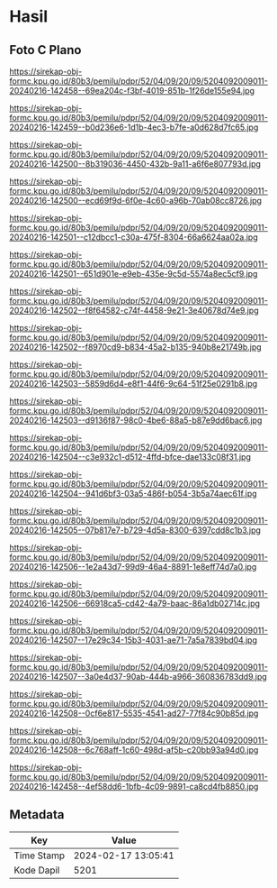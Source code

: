 # Hasil

## Foto C Plano

https://sirekap-obj-formc.kpu.go.id/80b3/pemilu/pdpr/52/04/09/20/09/5204092009011-20240216-142458--69ea204c-f3bf-4019-851b-1f26de155e94.jpg

https://sirekap-obj-formc.kpu.go.id/80b3/pemilu/pdpr/52/04/09/20/09/5204092009011-20240216-142459--b0d236e6-1d1b-4ec3-b7fe-a0d628d7fc65.jpg

https://sirekap-obj-formc.kpu.go.id/80b3/pemilu/pdpr/52/04/09/20/09/5204092009011-20240216-142500--8b319036-4450-432b-9a11-a6f6e807793d.jpg

https://sirekap-obj-formc.kpu.go.id/80b3/pemilu/pdpr/52/04/09/20/09/5204092009011-20240216-142500--ecd69f9d-6f0e-4c60-a96b-70ab08cc8726.jpg

https://sirekap-obj-formc.kpu.go.id/80b3/pemilu/pdpr/52/04/09/20/09/5204092009011-20240216-142501--c12dbcc1-c30a-475f-8304-66a6624aa02a.jpg

https://sirekap-obj-formc.kpu.go.id/80b3/pemilu/pdpr/52/04/09/20/09/5204092009011-20240216-142501--651d901e-e9eb-435e-9c5d-5574a8ec5cf9.jpg

https://sirekap-obj-formc.kpu.go.id/80b3/pemilu/pdpr/52/04/09/20/09/5204092009011-20240216-142502--f8f64582-c74f-4458-9e21-3e40678d74e9.jpg

https://sirekap-obj-formc.kpu.go.id/80b3/pemilu/pdpr/52/04/09/20/09/5204092009011-20240216-142502--f8970cd9-b834-45a2-b135-940b8e21749b.jpg

https://sirekap-obj-formc.kpu.go.id/80b3/pemilu/pdpr/52/04/09/20/09/5204092009011-20240216-142503--5859d6d4-e8f1-44f6-9c64-51f25e0291b8.jpg

https://sirekap-obj-formc.kpu.go.id/80b3/pemilu/pdpr/52/04/09/20/09/5204092009011-20240216-142503--d9136f87-98c0-4be6-88a5-b87e9dd6bac6.jpg

https://sirekap-obj-formc.kpu.go.id/80b3/pemilu/pdpr/52/04/09/20/09/5204092009011-20240216-142504--c3e932c1-d512-4ffd-bfce-dae133c08f31.jpg

https://sirekap-obj-formc.kpu.go.id/80b3/pemilu/pdpr/52/04/09/20/09/5204092009011-20240216-142504--941d6bf3-03a5-486f-b054-3b5a74aec61f.jpg

https://sirekap-obj-formc.kpu.go.id/80b3/pemilu/pdpr/52/04/09/20/09/5204092009011-20240216-142505--07b817e7-b729-4d5a-8300-6397cdd8c1b3.jpg

https://sirekap-obj-formc.kpu.go.id/80b3/pemilu/pdpr/52/04/09/20/09/5204092009011-20240216-142506--1e2a43d7-99d9-46a4-8891-1e8eff74d7a0.jpg

https://sirekap-obj-formc.kpu.go.id/80b3/pemilu/pdpr/52/04/09/20/09/5204092009011-20240216-142506--66918ca5-cd42-4a79-baac-86a1db02714c.jpg

https://sirekap-obj-formc.kpu.go.id/80b3/pemilu/pdpr/52/04/09/20/09/5204092009011-20240216-142507--17e29c34-15b3-4031-ae71-7a5a7839bd04.jpg

https://sirekap-obj-formc.kpu.go.id/80b3/pemilu/pdpr/52/04/09/20/09/5204092009011-20240216-142507--3a0e4d37-90ab-444b-a966-360836783dd9.jpg

https://sirekap-obj-formc.kpu.go.id/80b3/pemilu/pdpr/52/04/09/20/09/5204092009011-20240216-142508--0cf6e817-5535-4541-ad27-77f84c90b85d.jpg

https://sirekap-obj-formc.kpu.go.id/80b3/pemilu/pdpr/52/04/09/20/09/5204092009011-20240216-142508--6c768aff-1c60-498d-af5b-c20bb93a94d0.jpg

https://sirekap-obj-formc.kpu.go.id/80b3/pemilu/pdpr/52/04/09/20/09/5204092009011-20240216-142458--4ef58dd6-1bfb-4c09-9891-ca8cd4fb8850.jpg


## Metadata

| Key        | Value               |
| ---------- | ------------------- |
| Time Stamp | 2024-02-17 13:05:41 |
| Kode Dapil | 5201                |




